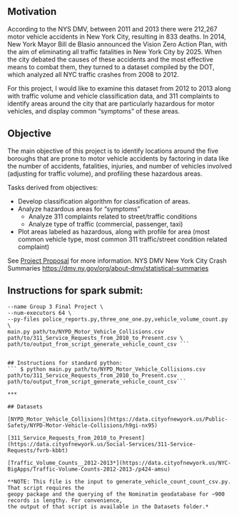 ## Motivation

According to the NYS DMV, between 2011 and 2013 there were 212,267 motor vehicle accidents in New York City, resulting in 833 deaths. In 2014, New York Mayor Bill de Blasio announced the Vision Zero Action Plan, with the aim of eliminating all traffic fatalities in New York City by 2025.
When the city debated the causes of these accidents and the most effective means to combat them, they turned to a dataset compiled by the DOT, which analyzed all NYC traffic crashes from 2008 to 2012.

For this project, I would like to examine this dataset from 2012 to 2013 along with traffic volume and vehicle classification data, and 311 complaints to identify areas around the city that are particularly hazardous for motor vehicles, and display common “symptoms” of these areas.

## Objective
The main objective of this project is to identify locations around the five boroughs that are prone to motor vehicle accidents by factoring in data like the number of accidents, fatalities, injuries, and number of vehicles involved (adjusting for traffic volume), and profiling these hazardous areas.

Tasks derived from objectives:
* Develop classification algorithm for classification of areas.
* Analyze hazardous areas for “symptoms”
  *  Analyze 311 complaints related to street/traffic conditions
  *  Analyze type of traffic (commercial, passenger, taxi)
* Plot areas labeled as hazardous, along with profile for area (most common vehicle type, most common 311 traffic/street condition related complaint)

See [Project Proposal](/Documents/Kasakyan_James_Project_Proposal.pdf) for more information.
NYS DMV New York City Crash Summaries https://dmv.ny.gov/org/about-dmv/statistical-summaries

## Instructions for spark submit:

``` $ spark-submit \
--name Group 3 Final Project \
--num-executors 64 \
--py-files police_reports.py,three_one_one.py,vehicle_volume_count.py \
main.py path/to/NYPD_Motor_Vehicle_Collisions.csv path/to/311_Service_Requests_from_2010_to_Present.csv \
path/to/output_from_script_generate_vehicle_count_csv ```


## Instructions for standard python:
``` $ python main.py path/to/NYPD_Motor_Vehicle_Collisions.csv path/to/311_Service_Requests_from_2010_to_Present.csv path/to/output_from_script_generate_vehicle_count_csv```

***

## Datasets

[NYPD_Motor_Vehicle_Collisions](https://data.cityofnewyork.us/Public-Safety/NYPD-Motor-Vehicle-Collisions/h9gi-nx95)

[311_Service_Requests_from_2010_to_Present](https://data.cityofnewyork.us/Social-Services/311-Service-Requests/fvrb-kbbt)

[Traffic_Volume_Counts__2012-2013*](https://data.cityofnewyork.us/NYC-BigApps/Traffic-Volume-Counts-2012-2013-/p424-amsu)

**NOTE: This file is the input to generate_vehicle_count_count_csv.py. That script requires the
geopy package and the querying of the Nominatim geodatabase for ~900 records is lengthy. For convenience,
the output of that script is available in the Datasets folder.*
